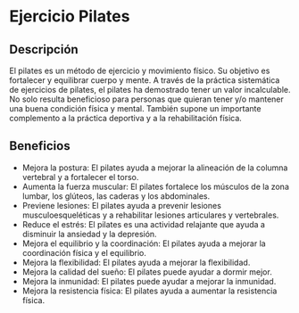 # Ejercicio Pilates

## Descripción

El pilates es un método de ejercicio y movimiento físico. Su objetivo es fortalecer y equilibrar cuerpo y mente. A través de la práctica sistemática de ejercicios de pilates, el pilates ha demostrado tener un valor incalculable. No solo resulta beneficioso para personas que quieran tener y/o mantener una buena condición física y mental. También supone un importante complemento a la práctica deportiva y a la rehabilitación física.

## Beneficios

- Mejora la postura: El pilates ayuda a mejorar la alineación de la columna vertebral y a fortalecer el torso. 
- Aumenta la fuerza muscular: El pilates fortalece los músculos de la zona lumbar, los glúteos, las caderas y los abdominales. 
- Previene lesiones: El pilates ayuda a prevenir lesiones musculoesqueléticas y a rehabilitar lesiones articulares y vertebrales. 
- Reduce el estrés: El pilates es una actividad relajante que ayuda a disminuir la ansiedad y la depresión. 
- Mejora el equilibrio y la coordinación: El pilates ayuda a mejorar la coordinación física y el equilibrio. 
- Mejora la flexibilidad: El pilates ayuda a mejorar la flexibilidad. 
- Mejora la calidad del sueño: El pilates puede ayudar a dormir mejor. 
- Mejora la inmunidad: El pilates puede ayudar a mejorar la inmunidad. 
- Mejora la resistencia física: El pilates ayuda a aumentar la resistencia física. 

